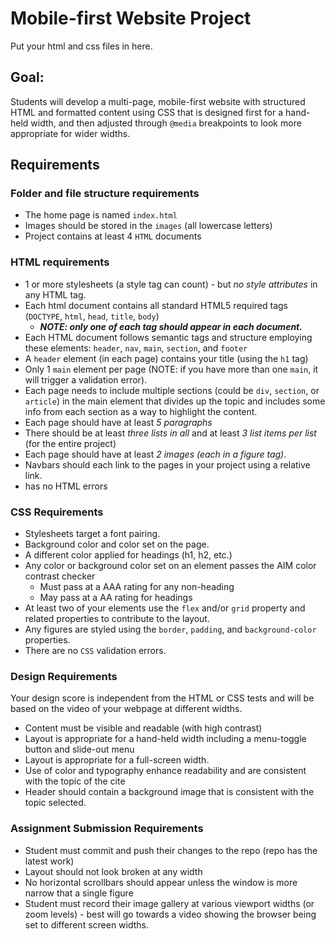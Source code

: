 # Mobile-first Website Project
Put your html and css files in here.

## Goal:
Students will develop a multi-page, mobile-first website with structured HTML and formatted content using CSS that is designed first for a hand-held width, and then adjusted through `@media` breakpoints to look more appropriate for wider widths.

## Requirements
### Folder and file structure requirements
* The home page is named `index.html`
* Images should be stored in the `images` (all lowercase letters)
* Project contains at least 4 `HTML` documents

### HTML requirements
* 1 or more stylesheets (a style tag can count) - but *no style attributes* in any HTML tag.
* Each html document contains all standard HTML5 required tags (`DOCTYPE`, `html`, `head`, `title`, `body`) 
    - ***NOTE: only one of each tag should appear in each document.***
* Each HTML document follows semantic tags and structure employing these elements: `header`, `nav`, `main`, `section`, and `footer`
* A `header` element (in each page) contains your title (using the `h1` tag)
* Only 1 `main` element per page (NOTE: if you have more than one `main`, it will trigger a validation error).
* Each page needs to include multiple sections (could be `div`, `section`, or `article`) in the main element that divides up the topic and includes some info from each section as a way to highlight the content.
* Each page should have at least *5 paragraphs* 
* There should be at least *three lists in all* and at least *3 list items per list* (for the entire project)
* Each page should have at least *2 images (each in a figure tag)*.
* Navbars should each link to the pages in your project using a relative link.
* has no HTML errors

### CSS Requirements
* Stylesheets target a font pairing.
* Background color and color set on the page.
* A different color applied for headings (h1, h2, etc.)
* Any color or background color set on an element passes the AIM color contrast checker
    - Must pass at a AAA rating for any non-heading
    - May pass at a AA rating for headings
* At least two of your elements use the `flex` and/or `grid` property and related  properties to contribute to the layout.
* Any figures are styled using the `border`, `padding`, and `background-color` properties.
* There are no `CSS` validation errors.

### Design Requirements
Your design score is independent from the HTML or CSS tests and will be based on the video of your webpage at different widths.
* Content must be visible and readable (with high contrast)
* Layout is appropriate for a hand-held width including a menu-toggle button and slide-out menu
* Layout is appropriate for a full-screen width.
* Use of color and typography enhance readability and are consistent with the topic of the cite
* Header should contain a background image that is consistent with the topic selected.

### Assignment Submission Requirements
* Student must commit and push their changes to the repo (repo has the latest work)
* Layout should not look broken at any width
* No horizontal scrollbars should appear unless the window is more narrow that a single figure
* Student must record their image gallery at various viewport widths (or zoom levels) - best will go towards a video showing the browser being set to different screen widths.